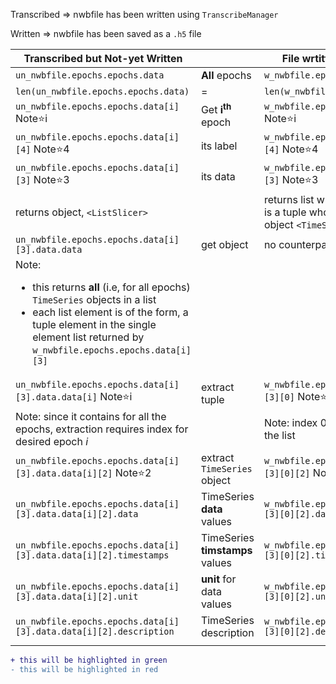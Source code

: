 Transcribed => nwbfile has been written using  `TranscribeManager`

Written => nwbfile has been saved as a `.h5` file

| Transcribed but Not-yet Written                                     |                              | File wrtitten in NWB format    |
| --------------------------------------------------------------------| ---------------------------- | ------------------------------ |
| `un_nwbfile.epochs.epochs.data`                                     | **All** epochs               | `w_nwbfile.epochs.epochs.data` |
| `len(un_nwbfile.epochs.epochs.data)`                                | =                            | `len(w_nwbfile.epochs.epochs.data)`|
| `un_nwbfile.epochs.epochs.data[i]`     Note&#11088;i                | Get **i<sup>th</sup>** epoch | `w_nwbfile.epochs.epochs.data[i]`    Note&#11088;i |
| `un_nwbfile.epochs.epochs.data[i][4]`  Note&#11088;4                | its label                    | `w_nwbfile.epochs.epochs.data[i][4]` Note&#11088;4 |
| `un_nwbfile.epochs.epochs.data[i][3]`  Note&#11088;3                | its data                     | `w_nwbfile.epochs.epochs.data[i][3]` Note&#11088;3 |
| returns object, `<ListSlicer>`                                      |                              | returns list with one element which is a tuple whose third element is object `<TimeSeries>` |
| `un_nwbfile.epochs.epochs.data[i][3].data.data`                     | get <TimeSeries> object      | no counterpart |
| Note:<ul> <li>this returns **all** (i.e, for all epochs) `TimeSeries` objects in a list</li> <li>each list element is of the form, a tuple element in the single element list returned by `w_nwbfile.epochs.epochs.data[i][3]`</li> </ul> |
| `un_nwbfile.epochs.epochs.data[i][3].data.data[i]`  Note&#11088;i  | extract tuple | `w_nwbfile.epochs.epochs.data[i][3][0]` Note&#11088;0 |
| Note: since it contains for all the epochs, extraction requires index for desired epoch _i_ | | Note: index 0 for extracting it from the list|
| `un_nwbfile.epochs.epochs.data[i][3].data.data[i][2]` Note&#11088;2 | extract `TimeSeries` object | `w_nwbfile.epochs.epochs.data[i][3][0][2]` Note&#11088;2 |
| `un_nwbfile.epochs.epochs.data[i][3].data.data[i][2].data`          | TimeSeries **data** values | `w_nwbfile.epochs.epochs.data[i][3][0][2].data.value` |
| `un_nwbfile.epochs.epochs.data[i][3].data.data[i][2].timestamps`    | TimeSeries **timstamps** values | `w_nwbfile.epochs.epochs.data[i][3][0][2].timestamps.value` |
| `un_nwbfile.epochs.epochs.data[i][3].data.data[i][2].unit`          | **unit** for data values | `w_nwbfile.epochs.epochs.data[i][3][0][2].unit` |
| `un_nwbfile.epochs.epochs.data[i][3].data.data[i][2].description`   | TimeSeries description | `w_nwbfile.epochs.epochs.data[i][3][0][2].description` |
|<img width=800/>|<img width=200/>|<img width=800/>|

```diff
+ this will be highlighted in green
- this will be highlighted in red
```
